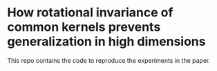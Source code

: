 # How rotational invariance of common kernels prevents generalization in high dimensions


This repo contains the code to reproduce the experiments in the paper.
